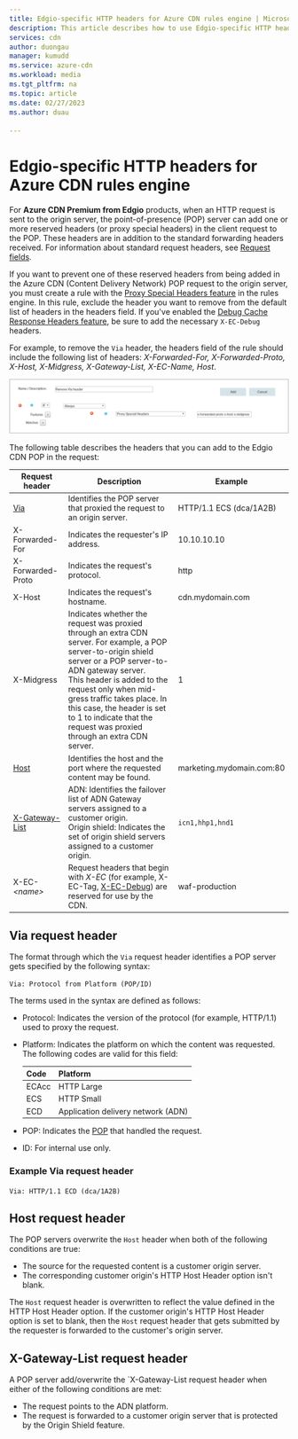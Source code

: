 ```yaml
---
title: Edgio-specific HTTP headers for Azure CDN rules engine | Microsoft Docs
description: This article describes how to use Edgio-specific HTTP headers with Azure CDN rules engine.
services: cdn
author: duongau
manager: kumudd
ms.service: azure-cdn
ms.workload: media
ms.tgt_pltfrm: na
ms.topic: article
ms.date: 02/27/2023
ms.author: duau

---
```


# Edgio-specific HTTP headers for Azure CDN rules engine

For **Azure CDN Premium from Edgio** products, when an HTTP request is sent to the origin server, the point-of-presence (POP) server can add one or more reserved headers (or proxy special headers) in the client request to the POP. These headers are in addition to the standard forwarding headers received. For information about standard request headers, see [Request fields](https://en.wikipedia.org/wiki/List_of_HTTP_header_fields#Request_fields).

If you want to prevent one of these reserved headers from being added in the Azure CDN (Content Delivery Network) POP request to the origin server, you must create a rule with the [Proxy Special Headers feature](https://docs.vdms.com/cdn/Content/HRE/F/Proxy-Special-Headers.htm) in the rules engine. In this rule, exclude the header you want to remove from the default list of headers in the headers field. If you've enabled the [Debug Cache Response Headers feature](https://docs.vdms.com/cdn/Content/HRE/F/Debug-Cache-Response-Headers.htm), be sure to add the necessary `X-EC-Debug` headers. 

For example, to remove the `Via` header, the headers field of the rule should include the following list of headers: *X-Forwarded-For, X-Forwarded-Proto, X-Host, X-Midgress, X-Gateway-List, X-EC-Name, Host*. 

![Proxy Special Headers rule](./media/cdn-http-headers/cdn-proxy-special-header-rule.png)

The following table describes the headers that you can add to the Edgio CDN POP in the request:

Request header | Description | Example
---------------|-------------|--------
[Via](#via-request-header) | Identifies the POP server that proxied the request to an origin server. | HTTP/1.1 ECS (dca/1A2B)
X-Forwarded-For | Indicates the requester's IP address.| 10.10.10.10
X-Forwarded-Proto | Indicates the request's protocol. | http
X-Host | Indicates the request's hostname. | cdn.mydomain.com
X-Midgress | Indicates whether the request was proxied through an extra CDN server. For example, a POP server-to-origin shield server or a POP server-to-ADN gateway server. <br />This header is added to the request only when mid-gress traffic takes place. In this case, the header is set to 1 to indicate that the request was proxied through an extra CDN server.| 1
[Host](#host-request-header) | Identifies the host and the port where the requested content may be found. | marketing.mydomain.com:80
[X-Gateway-List](#x-gateway-list-request-header) | ADN: Identifies the failover list of ADN Gateway servers assigned to a customer origin. <br />Origin shield: Indicates the set of origin shield servers assigned to a customer origin. | `icn1,hhp1,hnd1`
X-EC-_&lt;name&gt;_ | Request headers that begin with *X-EC* (for example, X-EC-Tag, [X-EC-Debug](cdn-http-debug-headers.md)) are reserved for use by the CDN.| waf-production

## Via request header

The format through which the `Via` request header identifies a POP server gets specified by the following syntax:

`Via: Protocol from Platform (POP/ID)` 

The terms used in the syntax are defined as follows:
- Protocol: Indicates the version of the protocol (for example, HTTP/1.1) used to proxy the request. 

- Platform: Indicates the platform on which the content was requested. The following codes are valid for this field: 

    Code | Platform
    -----|---------
    ECAcc | HTTP Large
    ECS   | HTTP Small
    ECD   | Application delivery network (ADN)

- POP: Indicates the [POP](cdn-pop-abbreviations.md) that handled the request. 

- ID: For internal use only.

### Example Via request header

`Via: HTTP/1.1 ECD (dca/1A2B)`

## Host request header
The POP servers overwrite the `Host` header when both of the following conditions are true:
- The source for the requested content is a customer origin server.
- The corresponding customer origin's HTTP Host Header option isn't blank.

The `Host` request header is overwritten to reflect the value defined in the HTTP Host Header option.
If the customer origin's HTTP Host Header option is set to blank, then the `Host` request header that gets submitted by the requester is forwarded to the customer's origin server.

## X-Gateway-List request header
A POP server add/overwrite the `X-Gateway-List request header when either of the following conditions are met:
- The request points to the ADN platform.
- The request is forwarded to a customer origin server that is protected by the Origin Shield feature.

